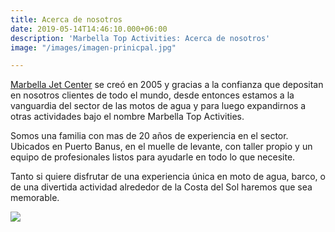 ```yaml
---
title: Acerca de nosotros
date: 2019-05-14T14:46:10.000+06:00
description: 'Marbella Top Activities: Acerca de nosotros'
image: "/images/imagen-prinicpal.jpg"

---
```

[Marbella Jet Center](https://marbellajetcenter.es/ "Marbella Jet Center") se creó en 2005 y gracias a la confianza que depositan en nosotros clientes de todo el mundo, desde entonces estamos a la vanguardia del sector de las motos de agua y para luego expandirnos a otras actividades bajo el nombre Marbella Top Activities.

Somos una familia con mas de 20 años de experiencia en el sector. Ubicados en Puerto Banus, en el muelle de levante, con taller propio y un equipo de profesionales listos para ayudarle en todo lo que necesite. 

Tanto si quiere disfrutar de una experiencia única en moto de agua, barco, o de una divertida actividad alrededor de la Costa del Sol haremos que sea memorable.

![](/images/imagen-prinicpal.jpg)